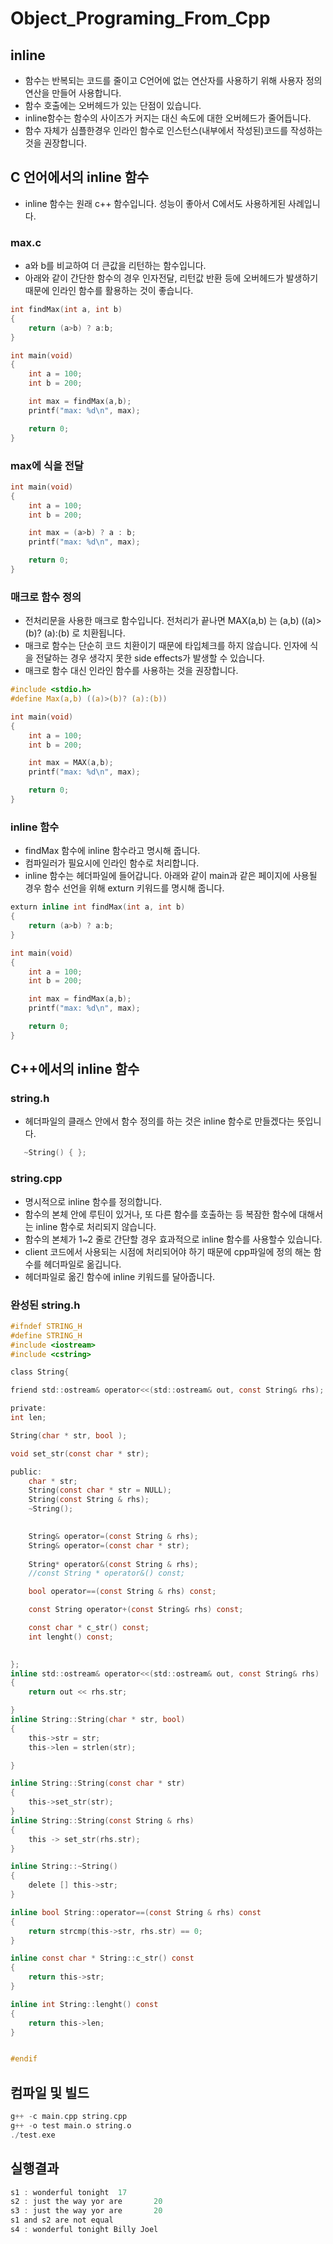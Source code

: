 # Object_Programing_From_Cpp
## inline
  - 함수는 반복되는 코드를 줄이고 C언어에 없는 연산자를 사용하기 위해 사용자 정의 연산을 만들어 사용합니다.
  - 함수 호출에는 오버헤드가 있는 단점이 있습니다. 
  - inline함수는 함수의 사이즈가 커지는 대신 속도에 대한 오버헤드가 줄어듭니다.
  - 함수 자체가 심플한경우 인라인 함수로 인스턴스(내부에서 작성된)코드를 작성하는 것을 권장합니다.

## C 언어에서의 inline 함수
  - inline 함수는 원래 c++ 함수입니다. 성능이 좋아서 C에서도 사용하게된 사례입니다.
  
### max.c
  - a와 b를 비교하여 더 큰값을 리턴하는 함수입니다.
  - 아래와 같이 간단한 함수의 경우 인자전달, 리턴값 반환 등에 오버헤드가 발생하기 때문에 인라인 함수를 활용하는 것이 좋습니다.
```c
int findMax(int a, int b)
{
    return (a>b) ? a:b;
}

int main(void)
{
    int a = 100;
    int b = 200;

    int max = findMax(a,b);
    printf("max: %d\n", max);

    return 0;
}

```
### max에 식을 전달
```c
int main(void)
{
    int a = 100;
    int b = 200;

    int max = (a>b) ? a : b;
    printf("max: %d\n", max);

    return 0;
}
```

### 매크로 함수 정의
  - 전처리문을 사용한 매크로 함수입니다. 전처리가 끝나면 MAX(a,b) 는 (a,b) ((a)>(b)? (a):(b) 로 치환됩니다.
  - 매크로 함수는 단순히 코드 치환이기 때문에 타입체크를 하지 않습니다. 인자에 식을 전달하는 경우 생각지 못한 side effects가 발생할 수 있습니다.
  - 매크로 함수 대신 인라인 함수를 사용하는 것을 권장합니다.
```c
#include <stdio.h>
#define Max(a,b) ((a)>(b)? (a):(b))

int main(void)
{
    int a = 100;
    int b = 200;

    int max = MAX(a,b);
    printf("max: %d\n", max);

    return 0;
}
```
### inline 함수
  - findMax 함수에 inline 함수라고 명시해 줍니다. 
  - 컴파일러가 필요시에 인라인 함수로 처리합니다.
  - inline 함수는 헤더파일에 들어갑니다. 아래와 같이 main과 같은 페이지에 사용될 경우 함수 선언을 위해 exturn 키워드를 명시해 줍니다. 
```c
exturn inline int findMax(int a, int b)
{
    return (a>b) ? a:b;
}

int main(void)
{
    int a = 100;
    int b = 200;

    int max = findMax(a,b);
    printf("max: %d\n", max);

    return 0;
}

```

## C++에서의 inline 함수 
### string.h
  - 헤더파일의 클래스 안에서 함수 정의를 하는 것은 inline 함수로 만들겠다는 뜻입니다.
```c
   ~String() { };
```
### string.cpp
  - 명시적으로 inline 함수를 정의합니다.
  - 함수의 본체 안에 루틴이 있거나, 또 다른 함수를 호출하는 등 복잠한 함수에 대해서는 inline 함수로 처리되지 않습니다.
  - 함수의 본체가 1~2 줄로 간단할 경우 효과적으로 inline 함수를 사용할수 있습니다. 
  - client 코드에서 사용되는 시점에 처리되어야 하기 때문에 cpp파일에 정의 해논 함수를 헤더파일로 옮깁니다.
  - 헤더파일로 옮긴 함수에 inline 키워드를 달아줍니다.
### 완성된 string.h

```c
#ifndef STRING_H
#define STRING_H
#include <iostream>
#include <cstring>

class String{

friend std::ostream& operator<<(std::ostream& out, const String& rhs);

private:
int len;

String(char * str, bool );

void set_str(const char * str);

public:
    char * str;
    String(const char * str = NULL);
    String(const String & rhs);
    ~String();

   
    String& operator=(const String & rhs);
    String& operator=(const char * str);
    
    String* operator&(const String & rhs);
    //const String * operator&() const;

    bool operator==(const String & rhs) const;

    const String operator+(const String& rhs) const;

    const char * c_str() const;
    int lenght() const;

    
};
inline std::ostream& operator<<(std::ostream& out, const String& rhs)
{
    return out << rhs.str;

}
inline String::String(char * str, bool)
{
    this->str = str;
    this->len = strlen(str);

}

inline String::String(const char * str)
{
    this->set_str(str);
}
inline String::String(const String & rhs)
{
    this -> set_str(rhs.str);
}

inline String::~String()
{
    delete [] this->str;
}

inline bool String::operator==(const String & rhs) const
{
    return strcmp(this->str, rhs.str) == 0;
}

inline const char * String::c_str() const
{
    return this->str;
}

inline int String::lenght() const
{
    return this->len;
}


#endif
```
## 컴파일 및 빌드
```c
g++ -c main.cpp string.cpp
g++ -o test main.o string.o
./test.exe
```
## 실행결과
```c
s1 : wonderful tonight  17
s2 : just the way yor are       20
s3 : just the way yor are       20
s1 and s2 are not equal
s4 : wonderful tonight Billy Joel
```
